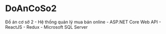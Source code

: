 # DoAnCoSo2
Đồ án cơ sở 2 - Hệ thống quản lý mua bán online - ASP.NET Core Web API - ReactJS - Redux - Microsoft SQL Server
